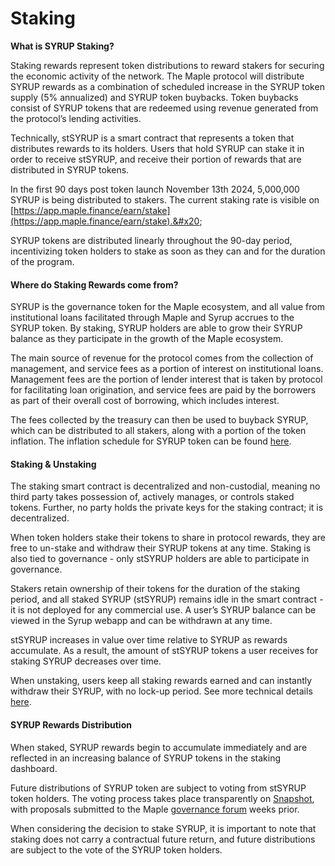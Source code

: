 # Staking

**What is SYRUP Staking?**

Staking rewards represent token distributions to reward stakers for securing the economic activity of the network. The Maple protocol will distribute SYRUP rewards as a combination of scheduled increase in the SYRUP token supply (5% annualized) and SYRUP token buybacks. Token buybacks consist of SYRUP tokens that are redeemed using revenue generated from the protocol’s lending activities.

Technically, stSYRUP is a smart contract that represents a token that distributes rewards to its holders. Users that hold SYRUP can stake it in order to receive stSYRUP, and receive their portion of rewards that are distributed in SYRUP tokens.

In the first 90 days post token launch November 13th 2024, 5,000,000 SYRUP is being distributed to stakers. The current staking rate is visible on [https://app.maple.finance/earn/stake](https://app.maple.finance/earn/stake).&#x20;

SYRUP tokens are distributed linearly throughout the 90-day period, incentivizing token holders to stake as soon as they can and for the duration of the program.

#### **Where do Staking Rewards come from?** <a href="#where-do-staking-rewards-come-from" id="where-do-staking-rewards-come-from"></a>

SYRUP is the governance token for the Maple ecosystem, and all value from institutional loans facilitated through Maple and Syrup accrues to the SYRUP token. By staking, SYRUP holders are able to grow their SYRUP balance as they participate in the growth of the Maple ecosystem.

The main source of revenue for the protocol comes from the collection of management, and service fees as a portion of interest on institutional loans. Management fees are the portion of lender interest that is taken by protocol for facilitating loan origination, and service fees are paid by the borrowers as part of their overall cost of borrowing, which includes interest.

The fees collected by the treasury can then be used to buyback SYRUP, which can be distributed to all stakers, along with a portion of the token inflation. The inflation schedule for SYRUP token can be found [here](https://community.maple.finance/t/mip-010-syrup-token-launch-and-mpl-syrup-conversion/334).

#### **Staking & Unstaking** <a href="#staking-and-unstaking" id="staking-and-unstaking"></a>

The staking smart contract is decentralized and non-custodial, meaning no third party takes possession of, actively manages, or controls staked tokens. Further, no party holds the private keys for the staking contract; it is decentralized.

When token holders stake their tokens to share in protocol rewards, they are free to un-stake and withdraw their SYRUP tokens at any time. Staking is also tied to governance - only stSYRUP holders are able to participate in governance.

Stakers retain ownership of their tokens for the duration of the staking period, and all staked SYRUP (stSYRUP) remains idle in the smart contract - it is not deployed for any commercial use. A user’s SYRUP balance can be viewed in the Syrup webapp and can be withdrawn at any time.

stSYRUP increases in value over time relative to SYRUP as rewards accumulate. As a result, the amount of stSYRUP tokens a user receives for staking SYRUP decreases over time.

When unstaking, users keep all staking rewards earned and can instantly withdraw their SYRUP, with no lock-up period. See more technical details [here](https://syrup.gitbook.io/syrup/syrup-token/staking-smart-contract-details).

#### **SYRUP Rewards Distribution** <a href="#syrup-rewards-distribution" id="syrup-rewards-distribution"></a>

When staked, SYRUP rewards begin to accumulate immediately and are reflected in an increasing balance of SYRUP tokens in the staking dashboard.

Future distributions of SYRUP token are subject to voting from stSYRUP token holders. The voting process takes place transparently on [Snapshot](https://snapshot.org/#/maple.eth), with proposals submitted to the Maple [governance forum](https://community.maple.finance/) weeks prior.

When considering the decision to stake SYRUP, it is important to note that staking does not carry a contractual future return, and future distributions are subject to the vote of the SYRUP token holders.
